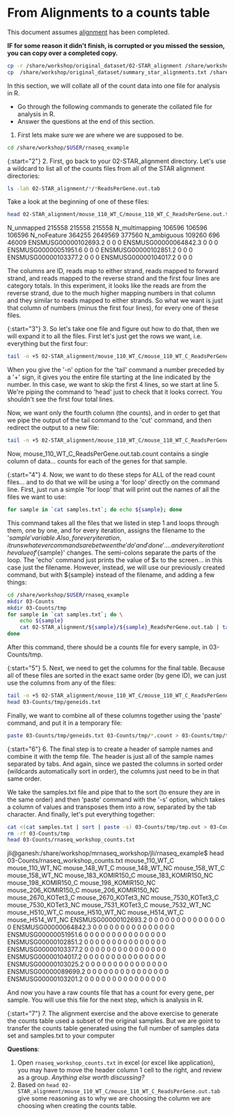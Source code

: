 # From Alignments to a counts table

This document assumes [alignment](./alignment.md) has been completed.

**IF for some reason it didn't finish, is corrupted or you missed the session, you can copy over a completed copy.**

```bash
cp -r /share/workshop/original_dataset/02-STAR_alignment /share/workshop/$USER/rnaseq_example/.
cp  /share/workshop/original_dataset/summary_star_alignments.txt /share/workshop/$USER/rnaseq_example/.
```

In this section, we will collate all of the count data into one file for analysis in R.

- Go through the following commands to generate the collated file for analysis in R.
- Answer the questions at the end of this section.

1. First lets make sure we are where we are supposed to be.

```bash
cd /share/workshop/$USER/rnaseq_example
```

{:start="2"}
2. First, go back to your 02-STAR_alignment directory. Let's use a wildcard to list all of the counts files from all of the STAR alignment directories:

```bash
ls -lah 02-STAR_alignment/*/*ReadsPerGene.out.tab
```

Take a look at the beginning of one of these files:

```bash
head 02-STAR_alignment/mouse_110_WT_C/mouse_110_WT_C_ReadsPerGene.out.tab
```

<div class="output"> N_unmapped	215558	215558	215558
N_multimapping	106596	106596	106596
N_noFeature	364255	2649569	377560
N_ambiguous	109260	696	46009
ENSMUSG00000102693.2	0	0	0
ENSMUSG00000064842.3	0	0	0
ENSMUSG00000051951.6	0	0	0
ENSMUSG00000102851.2	0	0	0
ENSMUSG00000103377.2	0	0	0
ENSMUSG00000104017.2	0	0	0
</div>

The columns are ID, reads map to either strand, reads mapped to forward strand, and reads mapped to the reverse strand and the first four lines are category totals. In this experiment, it looks like the reads are from the reverse strand, due to the much higher mapping numbers in that column and they similar to reads mapped to either strands. So what we want is just that column of numbers (minus the first four lines), for every one of these files.

{:start="3"}
3. So let's take one file and figure out how to do that, then we will expand it to all the files. First let's just get the rows we want, i.e. everything but the first four:

```bash
tail -n +5 02-STAR_alignment/mouse_110_WT_C/mouse_110_WT_C_ReadsPerGene.out.tab | head
```

When you give the '-n' option for the 'tail' command a number preceded by a '+' sign, it gives you the entire file starting at the line indicated by the number. In this case, we want to skip the first 4 lines, so we start at line 5. We're piping the command to 'head' just to check that it looks correct. You shouldn't see the first four total lines.

Now, we want only the fourth column (the counts), and in order to get that we pipe the output of the tail command to the 'cut' command, and then redirect the output to a new file:

```bash
tail -n +5 02-STAR_alignment/mouse_110_WT_C/mouse_110_WT_C_ReadsPerGene.out.tab | cut -f4 > mouse_110_WT_C_ReadsPerGene.out.tab.count
```

Now, mouse_110_WT_C_ReadsPerGene.out.tab.count contains a single column of data... counts for each of the genes for that sample.

{:start="4"}
4.  Now, we want to do these steps for ALL of the read count files... and to do that we will be using a 'for loop' directly on the command line. First, just run a simple 'for loop' that will print out the names of all the files we want to use:

```bash
for sample in `cat samples.txt`; do echo ${sample}; done
```

This command takes all the files that we listed in step 1 and loops through them, one by one, and for every iteration, assigns the filename to the '${sample}' variable. Also, for every iteration, it runs whatever commands are between the 'do' and 'done'.... and every iteration the value of '${sample}' changes. The semi-colons separate the parts of the loop. The 'echo' command just prints the value of $x to the screen... in this case just the filename. However, instead, we will use our previously created command, but with ${sample} instead of the filename, and adding a few things:

```bash
cd /share/workshop/$USER/rnaseq_example
mkdir 03-Counts
mkdir 03-Counts/tmp
for sample in `cat samples.txt`; do \
    echo ${sample}
    cat 02-STAR_alignment/${sample}/${sample}_ReadsPerGene.out.tab | tail -n +5 | cut -f4 > 03-Counts/tmp/${sample}.count
done
```

After this command, there should be a counts file for every sample, in 03-Counts/tmp.

{:start="5"}
5. Next, we need to get the columns for the final table. Because all of these files are sorted in the exact same order (by gene ID), we can just use the columns from any of the files:

```bash
tail -n +5 02-STAR_alignment/mouse_110_WT_C/mouse_110_WT_C_ReadsPerGene.out.tab | cut -f1 > 03-Counts/tmp/geneids.txt
head 03-Counts/tmp/geneids.txt
```

Finally, we want to combine all of these columns together using the 'paste' command, and put it in a temporary file:

```bash
paste 03-Counts/tmp/geneids.txt 03-Counts/tmp/*.count > 03-Counts/tmp/tmp.out
```

{:start="6"}
6. The final step is to create a header of sample names and combine it with the temp file. The header is just all of the sample names separated by tabs. And again, since we pasted the columns in sorted order (wildcards automatically sort in order), the columns just need to be in that same order.

We take the samples.txt file and pipe that to the sort (to ensure they are in the same order) and then 'paste' command with the '-s' option, which takes a column of values and transposes them into a row, separated by the tab character. And finally, let's put everything together:

```bash
cat <(cat samples.txt | sort | paste -s) 03-Counts/tmp/tmp.out > 03-Counts/rnaseq_workshop_counts.txt
rm -rf 03-Counts/tmp
head 03-Counts/rnaseq_workshop_counts.txt
```

<div class="output"> jli@ganesh:/share/workshop/mrnaseq_workshop/jli/rnaseq_example$  head 03-Counts/rnaseq_workshop_counts.txt
mouse_110_WT_C	mouse_110_WT_NC	mouse_148_WT_C	mouse_148_WT_NC	mouse_158_WT_C	mouse_158_WT_NC	mouse_183_KOMIR150_C	mouse_183_KOMIR150_NC	mouse_198_KOMIR150_C	mouse_198_KOMIR150_NC	mouse_206_KOMIR150_C	mouse_206_KOMIR150_NC	mouse_2670_KOTet3_C	mouse_2670_KOTet3_NC	mouse_7530_KOTet3_C	mouse_7530_KOTet3_NC	mouse_7531_KOTet3_C	mouse_7532_WT_NC	mouse_H510_WT_C	mouse_H510_WT_NC	mouse_H514_WT_C	mouse_H514_WT_NC
ENSMUSG00000102693.2	0	0	0	0	0	0	0	0	0	0	0	0	0	0	0
ENSMUSG00000064842.3	0	0	0	0	0	0	0	0	0	0	0	0	0	0	0
ENSMUSG00000051951.6	0	0	0	0	0	0	0	0	0	0	0	0	0	0	0
ENSMUSG00000102851.2	0	0	0	0	0	0	0	0	0	0	0	0	0	0	0
ENSMUSG00000103377.2	0	0	0	0	0	0	0	0	0	0	0	0	0	0	0
ENSMUSG00000104017.2	0	0	0	0	0	0	0	0	0	0	0	0	0	0	0
ENSMUSG00000103025.2	0	0	0	0	0	0	0	0	0	0	0	0	0	0	0
ENSMUSG00000089699.2	0	0	0	0	0	0	0	0	0	0	0	0	0	0	0
ENSMUSG00000103201.2	0	0	0	0	0	0	0	0	0	0	0	0	0	0	0
</div>

And now you have a raw counts file that has a count for every gene, per sample. You will use this file for the next step, which is analysis in R.

{:start="7"}
7. The alignment exercise and the above exercise to generate the counts table used a subset of the original samples. But we are goint to transfer the counts table generated using the full number of samples data set and samples.txt to your computer


**Questions**:
1. Open `rnaseq_workshop_counts.txt` in excel (or excel like application), you may have to move the header column 1 cell to the right, and review as a group. *Anything else worth discussing?*
2. Based on `head 02-STAR_alignment/mouse_110_WT_C/mouse_110_WT_C_ReadsPerGene.out.tab` give some reasoning as to why we are choosing the column we are choosing when creating the counts table.

